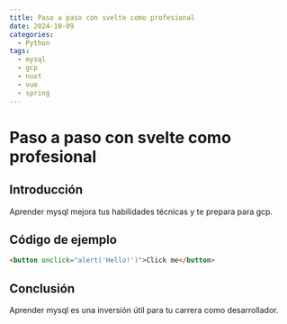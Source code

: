 ```yaml
---
title: Paso a paso con svelte como profesional
date: 2024-10-09
categories:
  - Python
tags:
  - mysql
  - gcp
  - nuxt
  - vue
  - spring
---
```


# Paso a paso con svelte como profesional

## Introducción

Aprender mysql mejora tus habilidades técnicas y te prepara para gcp.

## Código de ejemplo

```html
<button onclick="alert('Hello!')">Click me</button>
```

## Conclusión

Aprender mysql es una inversión útil para tu carrera como desarrollador.